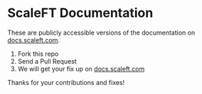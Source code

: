 # ScaleFT Documentation
These are publicly accessible versions of the documentation on [docs.scaleft.com](http://docs.scaleft.com/).

1. Fork this repo
2. Send a Pull Request
3. We will get your fix up on [docs.scaleft.com](http://docs.scaleft.com/)

Thanks for your contributions and fixes!